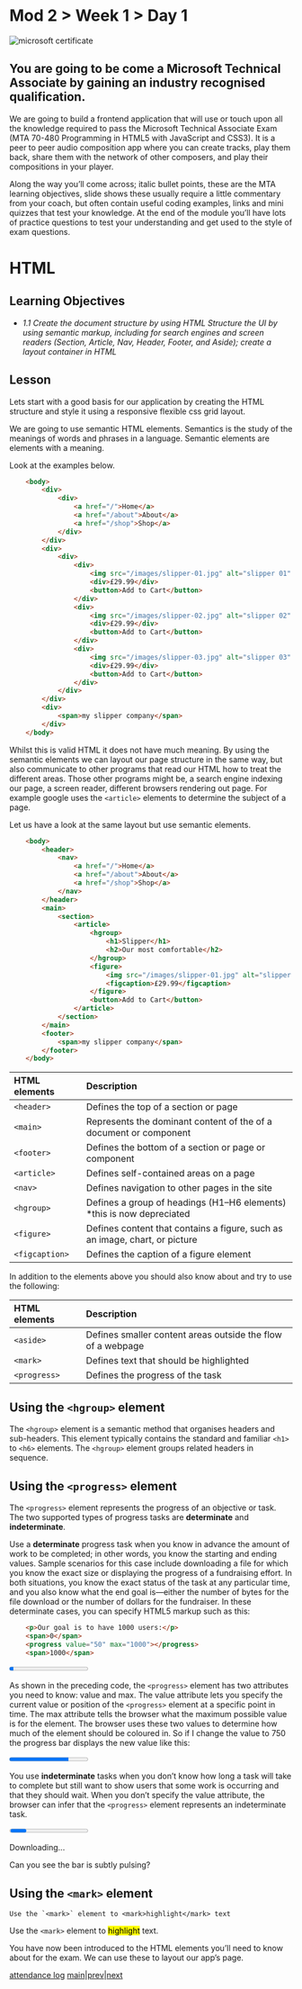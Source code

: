 # Mod 2 > Week 1 > Day 1

![microsoft certificate](https://di3xp7dfi3cq.cloudfront.net/pub/media/magefan_blog/w/h/what-jobs-can-you-get-with-mta-cetification.jpg)

## You are going to be come a Microsoft Technical Associate by gaining an industry recognised qualification.

We are going to build a frontend application that will use or touch upon all the knowledge required to pass the Microsoft Technical Associate Exam (MTA 70-480 Programming in HTML5 with JavaScript and CSS3). It is a peer to peer audio composition app where you can create tracks, play them back, share them with the network of other composers, and play their compositions in your player.

Along the way you’ll come across; italic bullet points, these are the MTA learning objectives, slide shows these usually require a little commentary from your coach, but often contain useful coding examples, links and mini quizzes that test your knowledge. At the end of the module you’ll have lots of practice questions to test your understanding and get used to the style of exam questions.

# HTML

## Learning Objectives

*   _1.1 Create the document structure by using HTML Structure the UI by using semantic markup, including for search engines and screen readers (Section, Article, Nav, Header, Footer, and Aside); create a layout container in HTML_

## Lesson

Lets start with a good basis for our application by creating the HTML structure and style it using a responsive flexible css grid layout.

We are going to use semantic HTML elements. Semantics is the study of the meanings of words and phrases in a language. Semantic elements are elements with a meaning.

Look at the examples below.

```html
    <body>
        <div>
            <div>
                <a href="/">Home</a>
                <a href="/about">About</a>
                <a href="/shop">Shop</a>
            </div>
        </div>
        <div>
            <div>
                <div>
                    <img src="/images/slipper-01.jpg" alt="slipper 01" />
                    <div>£29.99</div>
                    <button>Add to Cart</button>
                </div>
                <div>
                    <img src="/images/slipper-02.jpg" alt="slipper 02" />
                    <div>£29.99</div>
                    <button>Add to Cart</button>
                </div>
                <div>
                    <img src="/images/slipper-03.jpg" alt="slipper 03" />
                    <div>£29.99</div>
                    <button>Add to Cart</button>
                </div>
            </div>
        </div>
        <div>
            <span>my slipper company</span>
        </div>
    </body>
```

Whilst this is valid HTML it does not have much meaning. By using the semantic elements we can layout our page structure in the same way, but also communicate to other programs that read our HTML how to treat the different areas. Those other programs might be, a search engine indexing our page, a screen reader, different browsers rendering out page. For example google uses the `<article>` elements to determine the subject of a page.

Let us have a look at the same layout but use semantic elements.

```html
    <body>
        <header>
            <nav>
                <a href="/">Home</a>
                <a href="/about">About</a>
                <a href="/shop">Shop</a>
            </nav>
        </header>
        <main>
            <section>
                <article>
                    <hgroup>
                        <h1>Slipper</h1>
                        <h2>Our most comfortable</h2>
                    </hgroup>
                    <figure>
                        <img src="/images/slipper-01.jpg" alt="slipper 01" />
                        <figcaption>£29.99</figcaption>
                    </figure>
                    <button>Add to Cart</button>
                </article>
            </section>
        </main>
        <footer>
            <span>my slipper company</span>
        </footer>
    </body>
```

|HTML elements|Description|
|:---|:---|
`<header>`|Defines the top of a section or page
`<main>`|Represents the dominant content of the of a document or component
`<footer>`|Defines the bottom of a section or page or component
`<article>`|Defines self-contained areas on a page
`<nav>`|Defines navigation to other pages in the site
`<hgroup>`|Defines a group of headings (H1–H6 elements) *this is now depreciated
`<figure>`|Defines content that contains a figure, such as an image, chart, or picture
`<figcaption>`|Defines the caption of a figure element


In addition to the elements above you should also know about and try to use the following:

|HTML elements|Description|
|:---|:---|
`<aside>`|Defines smaller content areas outside the flow of a webpage
`<mark>`|Defines text that should be highlighted
`<progress>`|Defines the progress of the task

## Using the `<hgroup>` element

The `<hgroup>` element is a semantic method that organises headers and sub-headers. This element typically contains the standard and familiar `<h1>` to `<h6>` elements. The `<hgroup>` element groups related headers in sequence.

## Using the `<progress>` element

The `<progress>` element represents the progress of an objective or task. The two supported types of progress tasks are **determinate** and **indeterminate**.

Use a **determinate** progress task when you know in advance the amount of work to be completed; in other words, you know the starting and ending values. Sample scenarios for this case include downloading a file for which you know the exact size or displaying the progress of a fundraising effort. In both situations, you know the exact status of the task at any particular time, and you also know what the end goal is—either the number of bytes for the file download or the number of dollars for the fundraiser. In these determinate cases, you can specify HTML5 markup such as this:

```html
    <p>Our goal is to have 1000 users:</p>
    <span>0</span>
    <progress value="50" max="1000"></progress>
    <span>1000</span>
```

<progress value="50" max="1000"></progress>

As shown in the preceding code, the `<progress>` element has two attributes you need to know: value and max. The value attribute lets you specify the current value or position of the `<progress>` element at a specific point in time. The max attribute tells the browser what the maximum possible value is for the element. The browser uses these two values to determine how much of the element should be coloured in. So if I change the value to 750 the progress bar displays the new value like this:

<progress value="750" max="1000"></progress>

You use **indeterminate** tasks when you don’t know how long a task will take to complete but still want to show users that some work is occurring and that they should wait. When you don’t specify the value attribute, the browser can infer that the `<progress>` element represents an indeterminate task.

<progress></progress>

Downloading...

Can you see the bar is subtly pulsing?

## Using the `<mark>` element

    Use the `<mark>` element to <mark>highlight</mark> text

Use the `<mark>` element to <mark>highlight</mark> text.

You have now been introduced to the HTML elements you’ll need to know about for the exam. We can use these to layout our app’s page.

[attendance log](https://platform.multiverse.io/apprentice/attendance-log/188)
[main](/swe)|[prev](/swe/mod1/wk2/day5.html)|[next](/swe/mod2/wk1/day3.html)